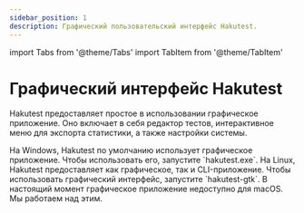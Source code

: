 ```yaml
---
sidebar_position: 1
description: Графический пользовательский интерфейс Hakutest.
---
```


import Tabs from '@theme/Tabs'
import TabItem from '@theme/TabItem'

# Графический интерфейс Hakutest

Hakutest предоставляет простое в использовании графическое приложение. Оно
включает в себя редактор тестов, интерактивное меню для экспорта статистики, а
также настройки системы.

<Tabs>
    <TabItem value="windows" label="Windows" default>
        На Windows, Hakutest по умолчанию использует графическое приложение.
        Чтобы использовать его, запустите `hakutest.exe`.
    </TabItem>
    <TabItem value="linux" label="Linux">
        На Linux, Hakutest предоставляет как графическое, так и CLI-приложение.
        Чтобы использовать графический интерфейс, запустите `hakutest-gtk`.
    </TabItem>
    <TabItem value="macos" label="macOS">
        В настоящий момент графическое приложение недоступно для macOS. Мы
        работаем над этим.
    </TabItem>
</Tabs>
